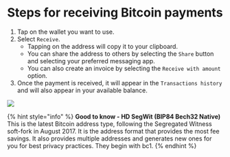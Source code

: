# Steps for receiving Bitcoin payments

1. Tap on the wallet you want to use.
2. Select `Receive`.
   * Tapping on the address will copy it to your clipboard.&#x20;
   * You can share the address to others by selecting the `Share` button and selecting your preferred messaging app.&#x20;
   * You can also create an invoice by selecting the `Receive with amount` option.
3. Once the payment is received, it will appear in the `Transactions history` and will also appear in your available balance.

![](<../.gitbook/assets/bw receive (1).gif>)

{% hint style="info" %}
**Good to know - HD SegWit (BIP84 Bech32 Native)**\
This is the latest Bitcoin address type, following the Segregated Witness soft-fork in August 2017. It is the address format that provides the most fee savings. It also provides multiple addresses and generates new ones for you for best privacy practices. They begin with bc1.
{% endhint %}
